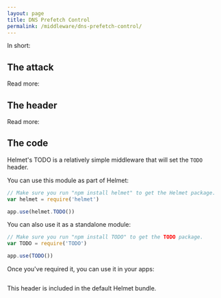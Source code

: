 ```yaml
---
layout: page
title: DNS Prefetch Control
permalink: /middleware/dns-prefetch-control/
---
```

In short:

The attack
----------

Read more:

The header
----------

Read more:

The code
--------

Helmet's TODO is a relatively simple middleware that will set the `TODO` header.

You can use this module as part of Helmet:

```javascript
// Make sure you run "npm install helmet" to get the Helmet package.
var helmet = require('helmet')

app.use(helmet.TODO())
```

You can also use it as a standalone module:

```javascript
// Make sure you run "npm install TODO" to get the TODO package.
var TODO = require('TODO')

app.use(TODO())
```

Once you've required it, you can use it in your apps:

```javascript
```

This header is included in the default Helmet bundle.
